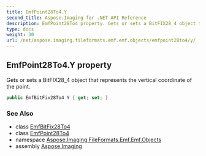 ```yaml
---
title: EmfPoint28To4.Y
second_title: Aspose.Imaging for .NET API Reference
description: EmfPoint28To4 property. Gets or sets a BitFIX28_4 object that represents the vertical coordinate of the point
type: docs
weight: 30
url: /net/aspose.imaging.fileformats.emf.emf.objects/emfpoint28to4/y/
---
```

## EmfPoint28To4.Y property

Gets or sets a BitFIX28_4 object that represents the vertical coordinate of the point.

```csharp
public EmfBitFix28To4 Y { get; set; }
```

### See Also

* class [EmfBitFix28To4](../../emfbitfix28to4/)
* class [EmfPoint28To4](../)
* namespace [Aspose.Imaging.FileFormats.Emf.Emf.Objects](../../emfpoint28to4/)
* assembly [Aspose.Imaging](../../../)


